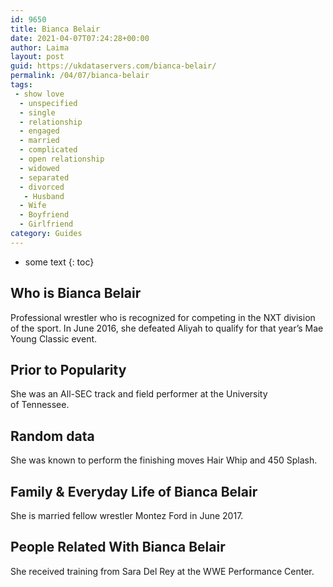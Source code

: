 ```yaml
---
id: 9650
title: Bianca Belair
date: 2021-04-07T07:24:28+00:00
author: Laima
layout: post
guid: https://ukdataservers.com/bianca-belair/
permalink: /04/07/bianca-belair
tags:
 - show love
  - unspecified
  - single
  - relationship
  - engaged
  - married
  - complicated
  - open relationship
  - widowed
  - separated
  - divorced
   - Husband
  - Wife
  - Boyfriend
  - Girlfriend
category: Guides
---
```


* some text
{: toc}


## Who is Bianca Belair
                  
                  
                  
Professional wrestler who is recognized for competing in the NXT division of the sport. In June 2016, she defeated Aliyah to qualify for that year&#8217;s Mae Young Classic event.
                  
              
            
              
            
                
                
                
## Prior to Popularity
                  
                  
                  
She was an All-SEC track and field performer at the University of Tennessee.
                  
              
            
              
            
                
                
                
## Random data
                  
                  
                  
She was known to perform the finishing moves Hair Whip and 450 Splash.
                  
              
            
              
            
                
                
                
## Family & Everyday Life of Bianca Belair
                  
                  
                  
She is married fellow wrestler Montez Ford in June 2017.
                  
              
            
              
            
                
                
                
## People Related With Bianca Belair
                  
                  
                  
She received training from Sara Del Rey at the WWE Performance Center.
                  
              
            
              
            
                
              
            
              
              
            
            
              
            
          
          
          